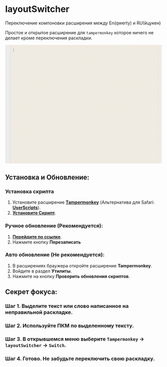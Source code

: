 # layoutSwitcher
Переключение компоновки расширения между En(qwerty) и RU(йцукен)

Простое и открытое расширение для `tampermonkey` которое ничего не делает кроме переключения раскладки.

![Демо](https://github.com/Alkohole/layoutSwitcher/blob/main/demo.gif?raw=true)

## Установка и Обновление:

### Установка скрипта
1. Установите расширение **[Tampermonkey](https://www.tampermonkey.net/)** (Альтернатива для Safari: **[UserScripts](https://apps.apple.com/app/userscripts/id1463298887 )**).
2. **[Установите Скрипт](https://github.com/Alkohole/layoutSwitcher/raw/main/ls.user.js)**.

### Ручное обновление (Рекомендуется):

1. **[Перейдите по ссылке](https://github.com/Alkohole/layoutSwitcher/raw/main/ls.user.js)**.
2. Нажмите кнопку **Перезаписать**

### Авто обновление (Не рекомендуется):

1. В расширениях браужера откройте расширение **Tampermonkey**.
2. Войдите в раздел **Утилиты**.
3. Нажмите на кнопку **Проверить обновления скриптов**.

## Секрет фокуса:
### Шаг 1. Выделите текст или слово написанное на неправильной раскладке.
### Шаг 2. Используйте ПКМ по выделенному тексту.
### Шаг 3. В открывшемся меню выберите `Tampermonkey` -> `layoutSwitcher` -> `Switch`.
### Шаг 4. Готово. Не забудьте переключить свою раскладку.

